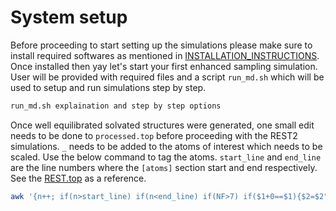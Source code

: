 # System setup

Before proceeding to start setting up the simulations please make sure to install required softwares as mentioned in [INSTALLATION_INSTRUCTIONS](./INSTALLATION_INSTRUCTIONS/). Once installed then yay let's start your first enhanced sampling simulation. User will be provided with required files and a script `run_md.sh` which will be used to setup and run simulations step by step.

```bash
run_md.sh explaination and step by step options
```

Once well equilibrated solvated structures were generated, one small edit needs to be done to `processed.top` before proceeding with the REST2 simulations. `_` needs to be added to the atoms of interest which needs to be scaled. Use the below command to tag the atoms. `start_line` and `end_line` are the line numbers where the `[atoms]` section start and end respectively. See the [REST.top](./reference_files/og_topology/REST.top) as a reference.

```bash
awk '{n++; if(n>start_line) if(n<end_line) if(NF>7) if($1+0==$1){$2=$2"_"}; print;}' processed.top > REST.top
```
